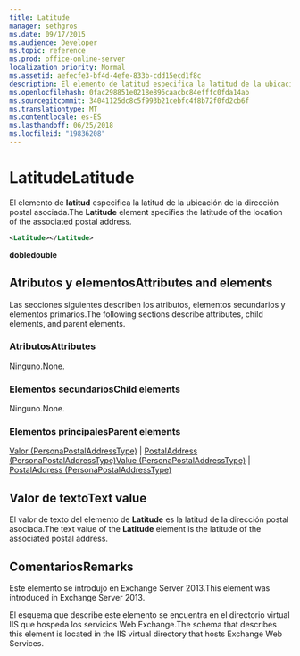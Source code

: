 ```yaml
---
title: Latitude
manager: sethgros
ms.date: 09/17/2015
ms.audience: Developer
ms.topic: reference
ms.prod: office-online-server
localization_priority: Normal
ms.assetid: aefecfe3-bf4d-4efe-833b-cdd15ecd1f8c
description: El elemento de latitud especifica la latitud de la ubicación de la dirección postal asociada.
ms.openlocfilehash: 0fac298851e0218e896caacbc84efffc0fda14ab
ms.sourcegitcommit: 34041125dc8c5f993b21cebfc4f8b72f0fd2cb6f
ms.translationtype: MT
ms.contentlocale: es-ES
ms.lasthandoff: 06/25/2018
ms.locfileid: "19836208"
---
```

# <a name="latitude"></a><span data-ttu-id="f1323-103">Latitude</span><span class="sxs-lookup"><span data-stu-id="f1323-103">Latitude</span></span>

<span data-ttu-id="f1323-104">El elemento de **latitud** especifica la latitud de la ubicación de la dirección postal asociada.</span><span class="sxs-lookup"><span data-stu-id="f1323-104">The **Latitude** element specifies the latitude of the location of the associated postal address.</span></span> 
  
```XML
<Latitude></Latitude>
```

 <span data-ttu-id="f1323-105">**doble**</span><span class="sxs-lookup"><span data-stu-id="f1323-105">**double**</span></span>
## <a name="attributes-and-elements"></a><span data-ttu-id="f1323-106">Atributos y elementos</span><span class="sxs-lookup"><span data-stu-id="f1323-106">Attributes and elements</span></span>

<span data-ttu-id="f1323-107">Las secciones siguientes describen los atributos, elementos secundarios y elementos primarios.</span><span class="sxs-lookup"><span data-stu-id="f1323-107">The following sections describe attributes, child elements, and parent elements.</span></span>
  
### <a name="attributes"></a><span data-ttu-id="f1323-108">Atributos</span><span class="sxs-lookup"><span data-stu-id="f1323-108">Attributes</span></span>

<span data-ttu-id="f1323-109">Ninguno.</span><span class="sxs-lookup"><span data-stu-id="f1323-109">None.</span></span>
  
### <a name="child-elements"></a><span data-ttu-id="f1323-110">Elementos secundarios</span><span class="sxs-lookup"><span data-stu-id="f1323-110">Child elements</span></span>

<span data-ttu-id="f1323-111">Ninguno.</span><span class="sxs-lookup"><span data-stu-id="f1323-111">None.</span></span>
  
### <a name="parent-elements"></a><span data-ttu-id="f1323-112">Elementos principales</span><span class="sxs-lookup"><span data-stu-id="f1323-112">Parent elements</span></span>

<span data-ttu-id="f1323-113">[Valor (PersonaPostalAddressType)](value-personapostaladdresstype.md) | [PostalAddress (PersonaPostalAddressType)](postaladdress-personapostaladdresstype.md)</span><span class="sxs-lookup"><span data-stu-id="f1323-113">[Value (PersonaPostalAddressType)](value-personapostaladdresstype.md) | [PostalAddress (PersonaPostalAddressType)](postaladdress-personapostaladdresstype.md)</span></span>
  
## <a name="text-value"></a><span data-ttu-id="f1323-114">Valor de texto</span><span class="sxs-lookup"><span data-stu-id="f1323-114">Text value</span></span>

<span data-ttu-id="f1323-115">El valor de texto del elemento de **Latitude** es la latitud de la dirección postal asociada.</span><span class="sxs-lookup"><span data-stu-id="f1323-115">The text value of the **Latitude** element is the latitude of the associated postal address.</span></span> 
  
## <a name="remarks"></a><span data-ttu-id="f1323-116">Comentarios</span><span class="sxs-lookup"><span data-stu-id="f1323-116">Remarks</span></span>

<span data-ttu-id="f1323-117">Este elemento se introdujo en Exchange Server 2013.</span><span class="sxs-lookup"><span data-stu-id="f1323-117">This element was introduced in Exchange Server 2013.</span></span>
  
<span data-ttu-id="f1323-118">El esquema que describe este elemento se encuentra en el directorio virtual IIS que hospeda los servicios Web Exchange.</span><span class="sxs-lookup"><span data-stu-id="f1323-118">The schema that describes this element is located in the IIS virtual directory that hosts Exchange Web Services.</span></span>
  

